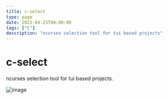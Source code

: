 ```yaml
---
title: c-select
type: page
date: 2022-04-25T00:00:00
tags: ["C"]
description: "ncurses selection tool for tui based projects"
---
```


# c-select

ncurses selection tool for tui based projects.

![image](https://user-images.githubusercontent.com/35516367/214741989-054b90d2-7209-48b4-9006-5741b56f8ee8.png)
